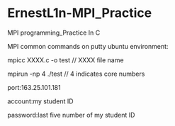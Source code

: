# ErnestL1n-MPI_Practice
MPI programming_Practice In C

MPI common commands on putty ubuntu environment:


mpicc XXXX.c -o test                      // XXXX file name


mpirun -np  4 ./test                      // 4 indicates core numbers
 

port:163.25.101.181


account:my student ID


password:last five number of my student ID
